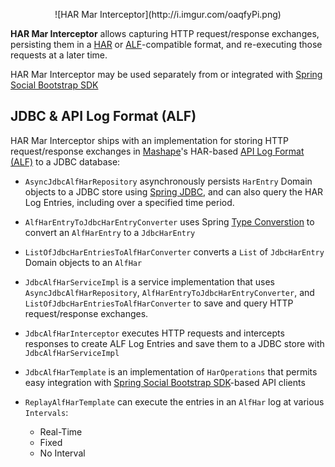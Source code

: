 <p align="center">![HAR Mar Interceptor](http://i.imgur.com/oaqfyPi.png)

**HAR Mar Interceptor** allows capturing HTTP request/response exchanges, persisting them in a [HAR](http://www.softwareishard.com/blog/har-12-spec/) or [ALF](https://github.com/Mashape/api-log-format)-compatible format, and re-executing those requests at a later time.

HAR Mar Interceptor may be used separately from or integrated with [Spring Social Bootstrap SDK](https://github.com/robinhowlett/spring-social-bootstrap/tree/master/spring-social-bootstrap-sdk)

## JDBC & API Log Format (ALF)

HAR Mar Interceptor ships with an implementation for storing HTTP request/response exchanges in [Mashape](https://www.mashape.com/)'s HAR-based [API Log Format (ALF)](https://github.com/Mashape/api-log-format) to a JDBC database:

* `AsyncJdbcAlfHarRepository` asynchronously persists `HarEntry` Domain objects to a JDBC store using [Spring JDBC](http://docs.spring.io/spring/docs/current/spring-framework-reference/html/jdbc.html), and can also query the HAR Log Entries, including over a specified time period.

* `AlfHarEntryToJdbcHarEntryConverter` uses Spring [Type Converstion](http://docs.spring.io/spring/docs/current/spring-framework-reference/html/validation.html#core-convert) to convert an `AlfHarEntry` to a `JdbcHarEntry`

* `ListOfJdbcHarEntriesToAlfHarConverter` converts a `List` of `JdbcHarEntry` Domain objects to an `AlfHar`

* `JdbcAlfHarServiceImpl` is a service implementation that uses `AsyncJdbcAlfHarRepository`, `AlfHarEntryToJdbcHarEntryConverter`, and `ListOfJdbcHarEntriesToAlfHarConverter` to save and query HTTP request/response exchanges.

* `JdbcAlfHarInterceptor` executes HTTP requests and intercepts responses to create ALF Log Entries and save them to a JDBC store with `JdbcAlfHarServiceImpl`

* `JdbcAlfHarTemplate` is an implementation of `HarOperations` that permits easy integration with [Spring Social Bootstrap SDK](https://github.com/robinhowlett/spring-social-bootstrap/tree/master/spring-social-bootstrap-sdk)-based API clients

* `ReplayAlfHarTemplate` can execute the entries in an `AlfHar` log at various `Intervals`:
	* Real-Time
	* Fixed
	* No Interval 